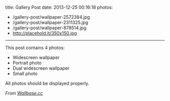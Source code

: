 title: Gallery Post
date: 2013-12-25 00:16:18
photos:
- /gallery-post/wallpaper-2572384.jpg
- /gallery-post/wallpaper-2311325.jpg
- /gallery-post/wallpaper-878514.jpg
- http://placehold.it/350x150.jpg
---

This post contains 4 photos:

- Widescreen wallpaper
- Portrait photo
- Dual widescreen wallpaper
- Small photo

All photos should be displayed properly.

*From [Wallbase.cc](http://wallbase.cc)*
